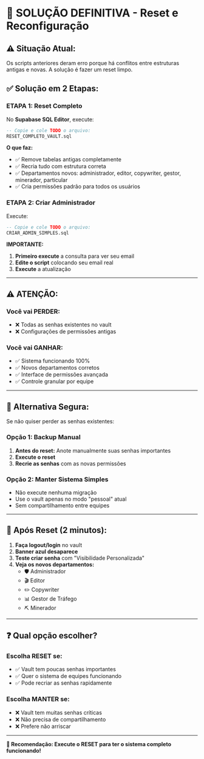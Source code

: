 # 🎯 SOLUÇÃO DEFINITIVA - Reset e Reconfiguração

## ⚠️ **Situação Atual:**
Os scripts anteriores deram erro porque há conflitos entre estruturas antigas e novas. A solução é fazer um reset limpo.

## ✅ **Solução em 2 Etapas:**

### **ETAPA 1: Reset Completo**
No **Supabase SQL Editor**, execute:

```sql
-- Copie e cole TODO o arquivo:
RESET_COMPLETO_VAULT.sql
```

**O que faz:**
- ✅ Remove tabelas antigas completamente
- ✅ Recria tudo com estrutura correta
- ✅ Departamentos novos: administrador, editor, copywriter, gestor, minerador, particular
- ✅ Cria permissões padrão para todos os usuários

### **ETAPA 2: Criar Administrador**
Execute:

```sql  
-- Copie e cole TODO o arquivo:
CRIAR_ADMIN_SIMPLES.sql
```

**IMPORTANTE:** 
1. **Primeiro execute** a consulta para ver seu email
2. **Edite o script** colocando seu email real
3. **Execute** a atualização

---

## ⚠️ **ATENÇÃO:**

### **Você vai PERDER:**
- ❌ Todas as senhas existentes no vault
- ❌ Configurações de permissões antigas

### **Você vai GANHAR:**
- ✅ Sistema funcionando 100%
- ✅ Novos departamentos corretos
- ✅ Interface de permissões avançada
- ✅ Controle granular por equipe

---

## 🔄 **Alternativa Segura:**

Se não quiser perder as senhas existentes:

### **Opção 1: Backup Manual**
1. **Antes do reset:** Anote manualmente suas senhas importantes
2. **Execute o reset**
3. **Recrie as senhas** com as novas permissões

### **Opção 2: Manter Sistema Simples**
- Não execute nenhuma migração
- Use o vault apenas no modo "pessoal" atual
- Sem compartilhamento entre equipes

---

## 🚀 **Após Reset (2 minutos):**

1. **Faça logout/login** no vault
2. **Banner azul desaparece**
3. **Teste criar senha** com "Visibilidade Personalizada"
4. **Veja os novos departamentos:**
   - 🛡️ Administrador
   - 🎬 Editor  
   - ✏️ Copywriter
   - 📊 Gestor de Tráfego
   - ⛏️ Minerador

---

## ❓ **Qual opção escolher?**

### **Escolha RESET se:**
- ✅ Vault tem poucas senhas importantes
- ✅ Quer o sistema de equipes funcionando
- ✅ Pode recriar as senhas rapidamente

### **Escolha MANTER se:**
- ❌ Vault tem muitas senhas críticas
- ❌ Não precisa de compartilhamento
- ❌ Prefere não arriscar

---

**🎯 Recomendação: Execute o RESET para ter o sistema completo funcionando!**
